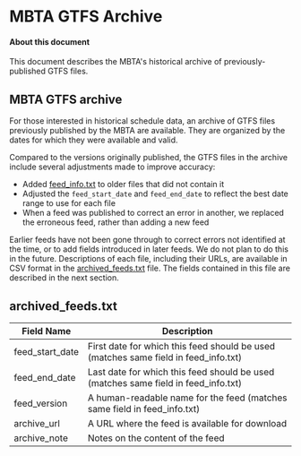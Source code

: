 # MBTA GTFS Archive

#### About this document

This document describes the MBTA's historical archive of previously-published GTFS files.

## MBTA GTFS archive

For those interested in historical schedule data, an archive of GTFS files previously published by the MBTA are available. They are organized by the dates for which they were available and valid. 

Compared to the versions originally published, the GTFS files in the archive include several adjustments made to improve accuracy:
* Added [feed_info.txt](https://github.com/mbta/gtfs-documentation/blob/jf-add-static-spec/reference/gtfs.md#feed_infotxt) to older files that did not contain it
* Adjusted the `feed_start_date` and `feed_end_date` to reflect the best date range to use for each file
* When a feed was published to correct an error in another, we replaced the erroneous feed, rather than adding a new feed

Earlier feeds have not been gone through to correct errors not identified at the time, or to add fields introduced in later feeds. We do not plan to do this in the future. Descriptions of each file, including their URLs, are available in CSV format in the [archived_feeds.txt](https://cdn.mbta.com/archive/archived_feeds.txt) file. The fields contained in this file are described in the next section.

## archived_feeds.txt

Field Name | Description
---------- | --------
feed_start_date	| First date for which this feed should be used (matches same field in feed_info.txt)
feed_end_date	| Last date for which this feed should be used (matches same field in feed_info.txt)
feed_version	| A human-readable name for the feed (matches same field in feed_info.txt)
archive_url	| A URL where the feed is available for download
archive_note	| Notes on the content of the feed
